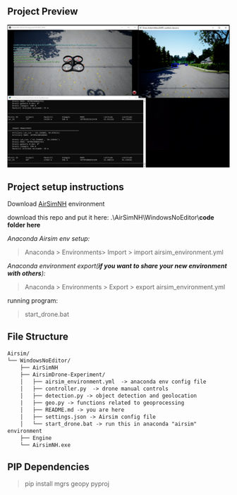 ## Project Preview
![Program in motion](https://github.com/grcheulishvili/AirsimDrone-Experiment/blob/main/preview.PNG)

## Project setup instructions

Download [AirSimNH](https://github.com/microsoft/AirSim/releases/download/v1.8.1-windows/AirSimNH.zip) environment

download this repo and put it here: .\AirSimNH\WindowsNoEditor\\**code folder here**

*Anaconda Airsim env setup:*
> Anaconda > Environments> Import > import airsim_environment.yml

*Anaconda environment export(**if you want to share your new environment with others**):*
> Anaconda > Environments > Export > export airsim_environment.yml

running program:
> start_drone.bat


File Structure
-------------------- 
```
Airsim/
└── WindowsNoEditor/
    ├── AirSimNH
    ├── AirsimDrone-Experiment/
    │   ├── airsim_environment.yml  -> anaconda env config file 
    │   ├── controller.py  -> drone manual controls
    │   ├── detection.py -> object detection and geolocation
    |   ├── geo.py -> functions related to geoprocessing
    │   ├── README.md -> you are here
    │   ├── settings.json -> Airsim config file
    │   └── start_drone.bat -> run this in anaconda "airsim" environment
    ├── Engine
    └── AirsimNH.exe
```

## PIP Dependencies
> pip install mgrs geopy pyproj



